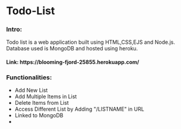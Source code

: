 <h1> Todo-List </h1>
<h3> Intro:</h3>
<p> Todo list is a web application built using HTML,CSS,EJS and Node.js. Database used is MongoDB and hosted using heroku.</p>
<h4>Link: https://blooming-fjord-25855.herokuapp.com/ </h4>
<h3>Functionalities:</h3>
<ul>
  <li>Add New List</li>
  <li>Add Multiple Items in List</li>
  <li>Delete Items from List</li>
  <li>Access Different List by Adding "/LISTNAME" in URL </li>
  <li>Linked to MongoDB<li>
</ul>  




